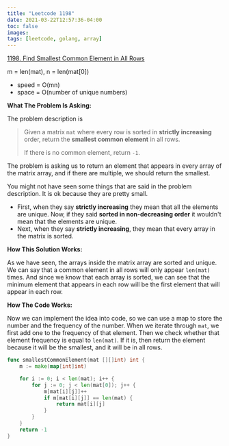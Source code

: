 ```yaml
---
title: "Leetcode 1198"
date: 2021-03-22T12:57:36-04:00
toc: false
images:
tags: [leetcode, golang, array]
---
```


[1198. Find Smallest Common Element in All Rows](https://leetcode.com/problems/find-smallest-common-element-in-all-rows/)

m = len(mat), n = len(mat[0])
* speed = O(mn)
* space = O(number of unique numbers)

**What The Problem Is Asking:**

The problem description is

> Given a matrix `mat` where every row is sorted in **strictly increasing** order, return the **smallest common element** in all rows.
>
> If there is no common element, return `-1`.

The problem is asking us to return an element that appears in every array of the matrix array, and if there are multiple, we should return the smallest.

You might not have seen some things that are said in the problem description. It is ok because they are pretty small.

* First, when they say **strictly increasing** they mean that all the elements are unique. Now, if they said **sorted in non-decreasing order** it wouldn't mean that the elements are unique.
* Next, when they say **strictly increasing**, they mean that every array in the matrix is sorted.

**How This Solution Works:**

As we have seen, the arrays inside the matrix array are sorted and unique. We can say that a common element in all rows will only appear `len(mat)` times. And since we know that each array is sorted, we can see that the minimum element that appears in each row will be the first element that will appear in each row.

**How The Code Works:**

Now we can implement the idea into code, so we can use a map to store the number and the frequency of the number. When we iterate through `mat`, we first add one to the frequency of that element. Then we check whether that element frequency is equal to `len(mat)`. If it is, then return the element because it will be the smallest, and it will be in all rows.

``` go
func smallestCommonElement(mat [][]int) int {
    m := make(map[int]int)

    for i := 0; i < len(mat); i++ {
        for j := 0; j < len(mat[0]); j++ {
            m[mat[i][j]]++
            if m[mat[i][j]] == len(mat) {
                return mat[i][j]
            }
        }
    }
    return -1
}
```